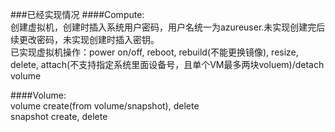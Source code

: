 ###已经实现情况
####Compute:  
创建虚拟机，创建时插入系统用户密码，用户名统一为azureuser.未实现创建完后续更改密码，未实现创建时插入密钥。  
已实现虚拟机操作：power on/off, reboot, rebuild(不能更换镜像), resize, delete, attach(不支持指定系统里面设备号，且单个VM最多两块voluem)/detach volume

####Volume:  
volume create(from volume/snapshot), delete  
snapshot create, delete
